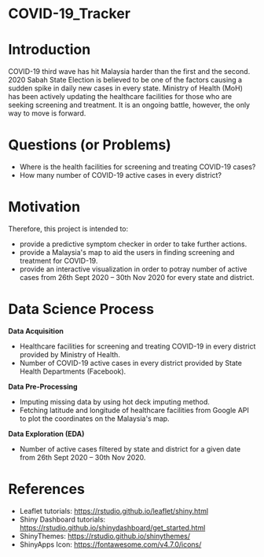 # COVID-19_Tracker

Introduction
============
COVID-19 third wave has hit Malaysia harder than the first and the second. 2020 Sabah State Election is believed to be one of the factors causing a sudden spike in daily new cases in every state. Ministry of Health (MoH) has been actively updating the healthcare facilities for those who are seeking screening and treatment. It is an ongoing battle, however, the only way to move is forward.

Questions (or Problems)
=======================
- Where is the health facilities for screening and treating COVID-19 cases?
- How many number of COVID-19 active cases in every district?

Motivation
==========
Therefore, this project is intended to:
- provide a predictive symptom checker in order to take further actions.
- provide a Malaysia's map to aid the users in finding screening and treatment for COVID-19.
- provide an interactive visualization in order to potray number of active cases from 26th Sept 2020 – 30th Nov 2020 for every state and district.

Data Science Process
====================
**Data Acquisition**
- Healthcare facilities for screening and treating COVID-19 in every district provided by Ministry of Health.
- Number of COVID-19 active cases in every district provided by State Health Departments (Facebook).

**Data Pre-Processing**
- Imputing missing data by using hot deck imputing method.
- Fetching latitude and longitude of healthcare facilities from Google API to plot the coordinates on the Malaysia's map.

**Data Exploration (EDA)**
- Number of active cases filtered by state and district for a given date from 26th Sept 2020 – 30th Nov 2020.

References
==========
- Leaflet tutorials: https://rstudio.github.io/leaflet/shiny.html
- Shiny Dashboard tutorials: https://rstudio.github.io/shinydashboard/get_started.html
- ShinyThemes: https://rstudio.github.io/shinythemes/
- ShinyApps Icon: https://fontawesome.com/v4.7.0/icons/
